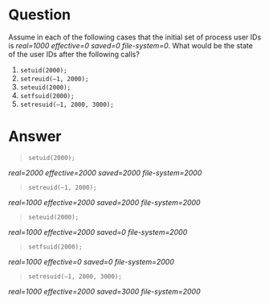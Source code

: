 # Question

Assume in each of the following cases that the initial set of process user IDs is *real=1000 effective=0 saved=0 file-system=0*. What would be the state of the user IDs after the following calls?

1. `setuid(2000);`
2. `setreuid(–1, 2000);`
3. `seteuid(2000);`
4. `setfsuid(2000);`
5. `setresuid(–1, 2000, 3000);`


# Answer

>  `setuid(2000);`

*real=2000 effective=2000 saved=2000 file-system=2000*

>  `setreuid(–1, 2000);`

*real=1000 effective=2000 saved=2000 file-system=2000*

>  `seteuid(2000);`

*real=1000 effective=2000 saved=0 file-system=2000*

>  `setfsuid(2000);`

*real=1000 effective=0 saved=0 file-system=2000*

>  `setresuid(–1, 2000, 3000);`

*real=1000 effective=2000 saved=3000 file-system=2000*
